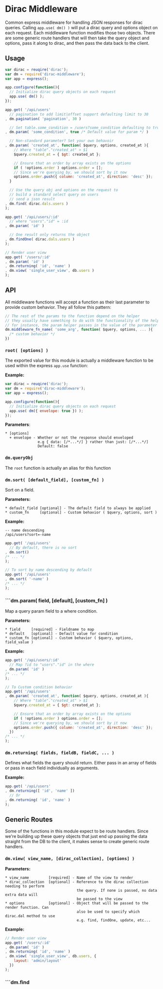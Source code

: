 # Dirac Middleware

Common express middleware for handling JSON responses for dirac queries. Calling ```app.use( dm() )``` will put a dirac query and options object on each request. Each middleware function modifies those two objects. There are some generic route handlers that will then take the query object and options, pass it along to dirac, and then pass the data back to the client.

## Usage

```javascript
var dirac = reuqire('dirac');
var dm = require('dirac-middleware');
var app = express();

app.configure(function(){
  // Initialize dirac query objects on each request
  app.use( dm() );
});

app.get( '/api/users'
  // pagination to add limit|offset support defaulting limit to 30
, dm.pagination( 'pagination', 30 )

  // Set table.some_condition = /users?some_condition defaulting to true
, dm.param( 'some_condition', true /* Default value for param */ )

  // Non-standard parameter? Set your own behavoir
, dm.param( 'created_at', function( $query, options, created_at ){
    // Where "table"."created_at" > $1
    $query.created_at = { $gt: created_at };

    // Ensure that an order by array exists on the options
    if ( !options.order ) options.order = [];
    // Since we're querying by, we should sort by it now
    options.order.push({ column: 'created_at', direction: 'desc' });
  }

  // Use the query obj and options on the request to
  // build a standard select query on users
  // send a json result
, dm.find( dirac.dals.users )
);

app.get( '/api/users/:id'
  // where "users"."id" = :id
, dm.param( 'id' )

  // One result only returns the object
, dm.findOne( dirac.dals.users )
);

// Render user view
app.get( '/users/:id'
, dm.param( 'id' )
, dm.returning( 'id', 'name' )
, dm.view( 'single_user_view', db.users )
);
```

## API

All middleware functions will accept a function as their last parameter to provide custom behavior. They all follow this pattern:

```javascript
// The rest of the params to the function depend on the helper
// they usually have something to do with the functionality of the helper itself
// for instance, the param helper passes in the value of the parameter in the URI
dm.middleware_fn_name( 'some_arg', function( $query, options, ... ){
  /* custom behavior */
})
```

### ```root( [options] )```

The exported value for this module is actually a middleware function to be used within the express ```app.use``` function:

__Example:__

```javascript
var dirac = reuqire('dirac');
var dm = require('dirac-middleware');
var app = express();

app.configure(function(){
  // Initialize dirac query objects on each request
  app.use( dm({ envelope: true }) );
});
```

__Parameters__:

```
* [options]
  + envelope - Whether or not the response should enveloped
               e.g { data: [/*...*/] } rather than just: [/*...*/]
               Default: false
```

### ```dm.queryObj```

The ```root``` function is actually an alias for this function

### ```dm.sort( [default_field], [custom_fn] )```

Sort on a field.

__Parameters:__

```
* default_field [optional] - The default field to always be applied
* custom_fn     [optional] - Custom behavior ( $query, options, sort )
```

__Example:__

```
-- name descending
/api/users?sort=-name
```

```javascript
app.get( '/api/users'
  // By default, there is no sort
, dm.sort()
/* ... */
);

// To sort by name descending by default
app.get( '/api/users'
, dm.sort( '-name' )
/* ... */
);
```

### ```dm.param( field, [default], [custom_fn] )

Map a query param field to a where condition.

__Parameters:__

```
* field     [required] - Fieldname to map
* default   [optional] - Default value for condition
* custom_fn [optional] - Custom behavior ( $query, options, field_value )
```

__Example:__

```javascript
app.get( '/api/users/:id'
  // Map ?id to "users"."id" in the where
, dm.param( 'id' )
/* ... */
);

// To Custom condition behavior
app.get( '/api/users'
, dm.param( 'created_at', function( $query, options, created_at ){
    // Where "table"."created_at" > $1
    $query.created_at = { $gt: created_at };

    // Ensure that an order by array exists on the options
    if ( !options.order ) options.order = [];
    // Since we're querying by, we should sort by it now
    options.order.push({ column: 'created_at', direction: 'desc' });
  })
/* ... */
);
```

### ```dm.returning( fields, fieldB, fieldC, ... )```

Defines what fields the query should return. Either pass in an array of fields or pass in each field individually as arguments.

__Example:__

```javascript
app.get( '/api/users'
, dm.returning([ 'id', 'name' ])
  // Or
, dm.returning( 'id', 'name' )
);
```

## Generic Routes

Some of the functions in this module expect to be route handlers. Since we're building up these query objects that just end up passing the data straight from the DB to the client, it makes sense to create generic route handlers.

### ```dm.view( view_name, [dirac_collection], [options] )```

__Parameters:__

```
* view_name         [required] - Name of the view to render
* dirac_collection  [optional] - Reference to the dirac collection needing to perform
                                 the query. If none is passed, no data extra data will
                                 be passed to the view
* options           [optional] - Object that will be passed to the render function. Can
                                 also be used to specify which dirac.dal method to use
                                 e.g. find, findOne, update, etc...
```

__Example:__

```javascript
// Render user view
app.get( '/users/:id'
, dm.param( 'id' )
, dm.returning( 'id', 'name' )
, dm.view( 'single_user_view', db.users, {
    layout: 'admin/layout'
  })
);
```

### ```dm.find